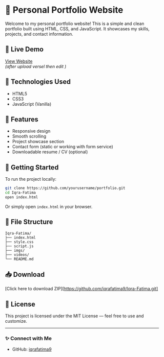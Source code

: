 # 💼 Personal Portfolio Website

Welcome to my personal portfolio website! This is a simple and clean portfolio built using HTML, CSS, and JavaScript. It showcases my skills, projects, and contact information.

## 📌 Live Demo

[View Website](https://yourusername.github.io/portfolio/)  
*(after upload versel then edit )*

## 🧰 Technologies Used

- HTML5
- CSS3
- JavaScript (Vanilla)

## 📂 Features

- Responsive design
- Smooth scrolling
- Project showcase section
- Contact form (static or working with form service)
- Downloadable resume / CV (optional)

## 🚀 Getting Started

To run the project locally:

```bash
git clone https://github.com/yourusername/portfolio.git
cd Iqra-Fatima
open index.html
```

Or simply open `index.html` in your browser.

## 📁 File Structure

```
Iqra-Fatima/
├── index.html
├── style.css
├── script.js
├── imgs/
├── videos/
└── README.md
```

## 📥 Download

[Click here to download ZIP][https://github.com/iqrafatima9/Iqra-Fatima.git]

## 📝 License

This project is licensed under the MIT License — feel free to use and customize.

---

### ✨ Connect with Me

- GitHub: [iqrafatima9](https://github.com/iqrafatima9)
